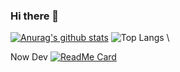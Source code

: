 ### Hi there 👋

<!--
**ritsuxis/ritsuxis** is a ✨ _special_ ✨ repository because its `README.md` (this file) appears on your GitHub profile.

Here are some ideas to get you started:

- 🔭 I’m currently working on ...
- 🌱 I’m currently learning ...
- 👯 I’m looking to collaborate on ...
- 🤔 I’m looking for help with ...
- 💬 Ask me about ...
- 📫 How to reach me: ...
- 😄 Pronouns: ...
- ⚡ Fun fact: ...
-->
[![Anurag's github stats](https://github-readme-stats.vercel.app/api?username=ritsuxis&count_private=true&theme=tokyonight)](https://github.com/ritsuxis)
![Top Langs](https://github-readme-stats.vercel.app/api/top-langs/?username=ritsuxis&layout=compact&count_private=true&theme=tokyonight) \\

Now Dev 
[![ReadMe Card](https://github-readme-stats.vercel.app/api/pin/?username=NaginoMiya&repo=YY-MusicZ&theme=tokyonight)](https://github.com/NaginoMiya/YY-MusicZ)
